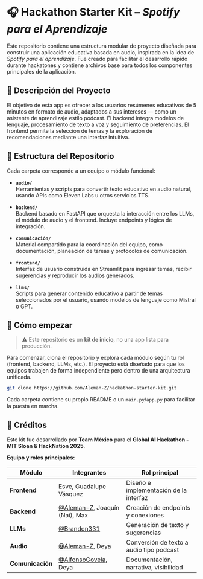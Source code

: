 # 🎧 Hackathon Starter Kit – *Spotify para el Aprendizaje*

Este repositorio contiene una estructura modular de proyecto diseñada para construir una aplicación educativa basada en audio, inspirada en la idea de *Spotify para el aprendizaje*. Fue creado para facilitar el desarrollo rápido durante hackatones y contiene archivos base para todos los componentes principales de la aplicación.

## 🧠 Descripción del Proyecto

El objetivo de esta app es ofrecer a los usuarios resúmenes educativos de 5 minutos en formato de audio, adaptados a sus intereses — como un asistente de aprendizaje estilo podcast. El backend integra modelos de lenguaje, procesamiento de texto a voz y seguimiento de preferencias. El frontend permite la selección de temas y la exploración de recomendaciones mediante una interfaz intuitiva.

## 📁 Estructura del Repositorio

Cada carpeta corresponde a un equipo o módulo funcional:

- **`audio/`**  
  Herramientas y scripts para convertir texto educativo en audio natural, usando APIs como Eleven Labs u otros servicios TTS.

- **`backend/`**  
  Backend basado en FastAPI que orquesta la interacción entre los LLMs, el módulo de audio y el frontend. Incluye endpoints y lógica de integración.

- **`comunicación/`**  
  Material compartido para la coordinación del equipo, como documentación, planeación de tareas y protocolos de comunicación.

- **`frontend/`**  
  Interfaz de usuario construida en Streamlit para ingresar temas, recibir sugerencias y reproducir los audios generados.

- **`llms/`**  
  Scripts para generar contenido educativo a partir de temas seleccionados por el usuario, usando modelos de lenguaje como Mistral o GPT.

## 🚀 Cómo empezar

> ⚠️ Este repositorio es un **kit de inicio**, no una app lista para producción.

Para comenzar, clona el repositorio y explora cada módulo según tu rol (frontend, backend, LLMs, etc.). El proyecto está diseñado para que los equipos trabajen de forma independiente pero dentro de una arquitectura unificada.

```bash
git clone https://github.com/Aleman-Z/hackathon-starter-kit.git
```

Cada carpeta contiene su propio README o un `main.py`/`app.py` para facilitar la puesta en marcha.

## 🙌 Créditos

Este kit fue desarrollado por **Team México** para el **Global AI Hackathon - MIT Sloan & HackNation 2025**.

**Equipo y roles principales:**

| Módulo          | Integrantes                                                                 | Rol principal                                      |
|------------------|----------------------------------------------------------------------------|----------------------------------------------------|
| **Frontend**     | Esve, Guadalupe Vásquez                                                    | Diseño e implementación de la interfaz             |
| **Backend**      | [@Aleman-Z](https://github.com/Aleman-Z), Joaquín (Nai), Max                                                         | Creación de endpoints y conexiones                 |
| **LLMs**         | [@Brandon331](https://github.com/Brandon331)        | Generación de texto y sugerencias                 |
| **Audio**        | [@Aleman-Z](https://github.com/Aleman-Z), Deya                             | Conversión de texto a audio tipo podcast           |
| **Comunicación** | [@AlfonsoGovela](https://github.com/AlfonsoGovela), Deya                  | Documentación, narrativa, visibilidad              |
